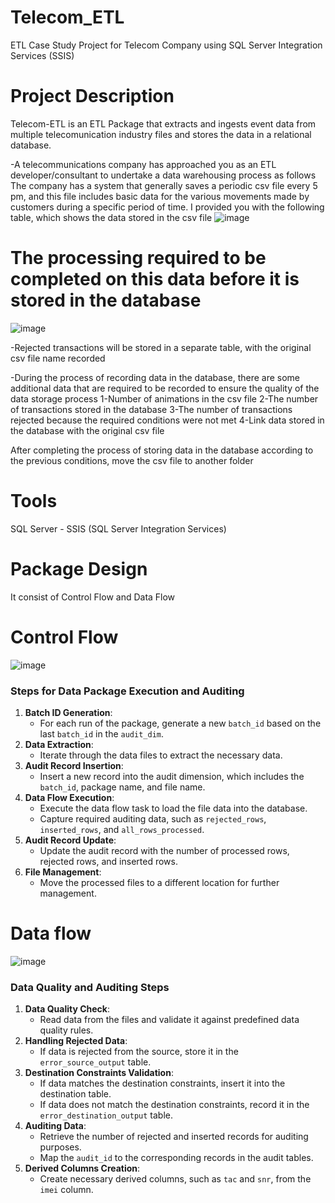# Telecom_ETL
 ETL Case Study Project for Telecom Company using SQL Server Integration Services (SSIS)
# Project Description
 Telecom-ETL is an ETL Package that extracts and ingests event data from multiple telecomunication industry files and stores the data in a relational database.

-A telecommunications company has approached you as an ETL developer/consultant to undertake a data warehousing process as follows
The company has a system that generally saves a periodic csv file every 5 pm, and this file includes basic data for the various movements made by customers during a specific period of time.
I provided you with the following table, which shows the data stored in the csv file
 ![image](https://github.com/user-attachments/assets/17a1763a-4aca-4616-be2c-582a9ba13909)

 # The processing required to be completed on this data before it is stored in the database
![image](https://github.com/user-attachments/assets/3effae61-14c2-4709-930d-a9cb589fbb9a)

-Rejected transactions will be stored in a separate table, with the original csv file name recorded

-During the process of recording data in the database, there are some additional data that are required to be recorded to ensure the quality of the data storage process
1-Number of animations in the csv file
2-The number of transactions stored in the database
3-The number of transactions rejected because the required conditions were not met
4-Link data stored in the database with the original csv file

After completing the process of storing data in the database according to the previous conditions, move the csv file to another folder

# Tools
SQL Server - SSIS (SQL Server Integration Services)

# Package Design
It consist of Control Flow and Data Flow
# Control Flow
![image](https://github.com/user-attachments/assets/1827dcaf-8dda-465a-bf19-ce175becf558)
### Steps for Data Package Execution and Auditing

1. **Batch ID Generation**: 
   - For each run of the package, generate a new `batch_id` based on the last `batch_id` in the `audit_dim`.
2. **Data Extraction**:
   - Iterate through the data files to extract the necessary data.
3. **Audit Record Insertion**:
   - Insert a new record into the audit dimension, which includes the `batch_id`, package name, and file name.
4. **Data Flow Execution**:
   - Execute the data flow task to load the file data into the database.
   - Capture required auditing data, such as `rejected_rows`, `inserted_rows`, and `all_rows_processed`.
5. **Audit Record Update**:
   - Update the audit record with the number of processed rows, rejected rows, and inserted rows.
6. **File Management**:
   - Move the processed files to a different location for further management.
# Data flow

![image](https://github.com/user-attachments/assets/2c02a36b-1562-4ffc-813b-bfedf0d320a3)

### Data Quality and Auditing Steps

1. **Data Quality Check**:
   - Read data from the files and validate it against predefined data quality rules.
2. **Handling Rejected Data**:
   - If data is rejected from the source, store it in the `error_source_output` table.
3. **Destination Constraints Validation**:
   - If data matches the destination constraints, insert it into the destination table.
   - If data does not match the destination constraints, record it in the `error_destination_output` table.
4. **Auditing Data**:
   - Retrieve the number of rejected and inserted records for auditing purposes.
   - Map the `audit_id` to the corresponding records in the audit tables.
5. **Derived Columns Creation**:
   - Create necessary derived columns, such as `tac` and `snr`, from the `imei` column.



